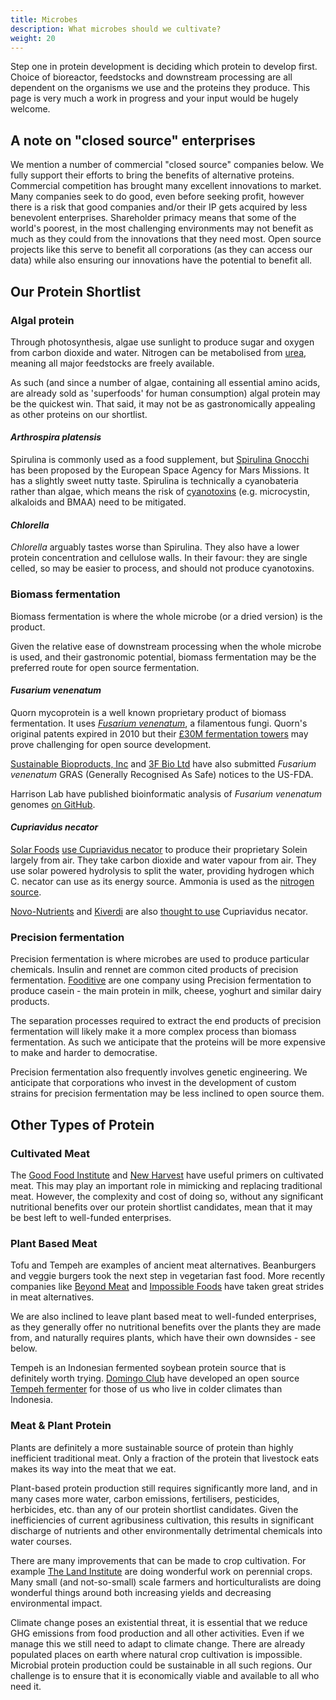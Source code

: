 ```yaml
---
title: Microbes
description: What microbes should we cultivate?
weight: 20
---
```


Step one in protein development is deciding which protein to develop first.  Choice of bioreactor, feedstocks and downstream processing are all dependent on the organisms we use and the proteins they produce.  This page is very much a work in progress and your input would be hugely welcome.

## A note on "closed source" enterprises

We mention a number of commercial "closed source" companies below.  We fully support their efforts to bring the benefits of alternative proteins.  Commercial competition has brought many excellent innovations to market.  Many companies seek to do good, even before seeking profit, however there is a risk that good companies and/or their IP gets acquired by less benevolent enterprises. Shareholder primacy means that some of the world's poorest, in the most challenging environments may not benefit as much as they could from the innovations that they need most.  Open source projects like this serve to benefit all corporations (as they can access our data) while also ensuring our innovations have the potential to benefit all.

## Our Protein Shortlist

### Algal protein

Through photosynthesis, algae use sunlight to produce sugar and oxygen from carbon dioxide and water.  Nitrogen can be metabolised from [urea](https://www.ncbi.nlm.nih.gov/pmc/articles/PMC396147/), meaning all major feedstocks are freely available.

As such (and since a number of algae, containing all essential amino acids, are already sold as 'superfoods' for human consumption) algal protein may be the quickest win.  That said, it may not be as gastronomically appealing as other proteins on our shortlist.

#### *Arthrospira platensis*

Spirulina is commonly used as a food supplement, but [Spirulina Gnocchi](https://www.esa.int/Science_Exploration/Human_and_Robotic_Exploration/Exploration/Ready_for_dinner_on_Mars) has been proposed by the European Space Agency for Mars Missions.  It has a slightly sweet nutty taste.  Spirulina is technically a cyanobateria rather than algae, which means the risk of [cyanotoxins](https://cdn.who.int/media/docs/default-source/wash-documents/water-safety-and-quality/toxic-cyanobacteria-2/toxic-cyanobacteria-ch2.pdf?sfvrsn=788871d3_14) (e.g. microcystin, alkaloids and BMAA) need to be mitigated.

#### *Chlorella*

*Chlorella* arguably tastes worse than Spirulina.  They also have a lower protein concentration and cellulose walls.  In their favour: they are single celled, so may be easier to process, and should not produce cyanotoxins.

### Biomass fermentation

Biomass fermentation is where the whole microbe (or a dried version) is the product.  

Given the relative ease of downstream processing when the whole microbe is used, and their gastronomic potential, biomass fermentation may be the preferred route for open source fermentation.

#### *Fusarium venenatum*

Quorn mycoprotein is a well known proprietary product of biomass fermentation.  It uses [*Fusarium venenatum*](https://www.quorn.us/news/how-is-quorn-made-introduction-to-quorn-and-mycoprotein), a filamentous fungi.  Quorn's original patents expired in 2010 but their [£30M fermentation towers](https://www.foodmanufacture.co.uk/Article/2011/03/14/Premier-didn-t-realise-Quorn-s-potential-says-ceo) may prove challenging for open source development.

[Sustainable Bioproducts, Inc](https://www.fda.gov/media/142277/download) and [3F Bio Ltd](https://fda.report/media/145554/GRAS-Notice-GRN-945-Fungal+protein.pdf) have also submitted *Fusarium venenatum* GRAS (Generally Recognised As Safe) notices to the US-FDA.

Harrison Lab have published bioinformatic analysis of *Fusarium venenatum* genomes [on GitHub](https://github.com/harrisonlab/fusarium_venenatum).

#### *Cupriavidus necator*

[Solar Foods](https://solarfoods.com/science/) [use Cupriavidus necator](https://theses.hal.science/tel-03718434/document) to produce their proprietary Solein largely from air.  They take carbon dioxide and water vapour from air.  They use solar powered hydrolysis to split the water, providing hydrogen which C. necator can use as its energy source.  Ammonia is used as the [nitrogen source](https://www.youtube.com/watch?v=z8zuqR95fqA).

[Novo-Nutrients](https://www.novonutrients.com) and [Kiverdi](https://www.kiverdi.com) are also [thought to use](https://theses.hal.science/tel-03718434/document) Cupriavidus necator.

### Precision fermentation

Precision fermentation is where microbes are used to produce particular chemicals.  Insulin and rennet are common cited products of precision fermentation.  [Fooditive](https://www.fooditivegroup.com/vegan-casein/vegan-casein) are one company using Precision fermentation to produce casein - the main protein in milk, cheese, yoghurt and similar dairy products.

The separation processes required to extract the end products of precision fermentation will likely make it a more complex process than biomass fermentation.  As such we anticipate that the proteins will be more expensive to make and harder to democratise.

Precision fermentation also frequently involves genetic engineering.  We anticipate that corporations who invest in the development of custom strains for precision fermentation may be less inclined to open source them.

## Other Types of Protein

### Cultivated Meat

The [Good Food Institute](https://gfi.org/cultivated/) and [New Harvest](https://new-harvest.org/what-is-cellular-agriculture/#cellular-products) have useful primers on cultivated meat.  This may play an important role in mimicking and replacing traditional meat.  However, the complexity and cost of doing so, without any significant nutritional benefits over our protein shortlist candidates, mean that it may be best left to well-funded enterprises.

### Plant Based Meat

Tofu and Tempeh are examples of ancient meat alternatives.  Beanburgers and veggie burgers took the next step in vegetarian fast food.  More recently companies like [Beyond Meat](https://www.beyondmeat.com) and [Impossible Foods](https://impossiblefoods.com) have taken great strides in meat alternatives.

We are also inclined to leave plant based meat to well-funded enterprises, as they generally offer no nutritional benefits over the plants they are made from, and naturally requires plants, which have their own downsides - see below.

Tempeh is an Indonesian fermented soybean protein source that is definitely worth trying.  [Domingo Club](https://domingoclub.com/documentation/domingo-fermenter) have developed an open source [Tempeh fermenter](https://github.com/domingoclub/domingo-fermenter) for those of us who live in colder climates than Indonesia.

### Meat & Plant Protein

Plants are definitely a more sustainable source of protein than highly inefficient traditional meat.  Only a fraction of the protein that livestock eats makes its way into the meat that we eat.  

Plant-based protein production still requires significantly more land, and in many cases more water, carbon emissions, fertilisers, pesticides, herbicides, etc. than any of our protein shortlist candidates.  Given the inefficiencies of current agribusiness cultivation, this results in significant discharge of nutrients and other environmentally detrimental chemicals into water courses.  

There are many improvements that can be made to crop cultivation.  For example [The Land Institute](https://landinstitute.org/our-work/perennial-crops/) are doing wonderful work on perennial crops.  Many small (and not-so-small) scale farmers and horticulturalists are doing wonderful things around both increasing yields and decreasing environmental impact.

Climate change poses an existential threat, it is essential that we reduce GHG emissions from food production and all other activities.  Even if we manage this we still need to adapt to climate change.  There are already populated places on earth where natural crop cultivation is impossible.  Microbial protein production could be sustainable in all such regions.  Our challenge is to ensure that it is economically viable and available to all who need it.

<br>